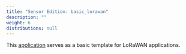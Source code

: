 ```yaml
---
title: "Sensor Edition: basic_lorawan"
description: ""
weight: 6
distributions: null
---
```


This [application](https://github.com/TheThingsIndustries/generic-node-se/tree/develop/Software/app/basic_lorawan) serves as a basic template for LoRaWAN applications.
